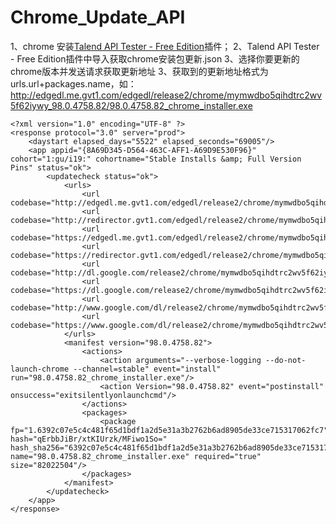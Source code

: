 # Chrome_Update_API


1、chrome 安装[Talend API Tester - Free Edition](https://chrome.google.com/webstore/detail/talend-api-tester-free-ed/aejoelaoggembcahagimdiliamlcdmfm)插件；
2、Talend API Tester - Free Edition插件中导入获取chrome安装包更新.json
3、选择你要更新的chrome版本并发送请求获取更新地址
3、获取到的更新地址格式为urls.url+packages.name，如：http://edgedl.me.gvt1.com/edgedl/release2/chrome/mymwdbo5qihdtrc2wv5f62iywy_98.0.4758.82/98.0.4758.82_chrome_installer.exe

```
<?xml version="1.0" encoding="UTF-8" ?>
<response protocol="3.0" server="prod">
    <daystart elapsed_days="5522" elapsed_seconds="69005"/>
    <app appid="{8A69D345-D564-463C-AFF1-A69D9E530F96}" cohort="1:gu/i19:" cohortname="Stable Installs &amp; Full Version Pins" status="ok">
        <updatecheck status="ok">
            <urls>
                <url codebase="http://edgedl.me.gvt1.com/edgedl/release2/chrome/mymwdbo5qihdtrc2wv5f62iywy_98.0.4758.82/"/>
                <url codebase="http://redirector.gvt1.com/edgedl/release2/chrome/mymwdbo5qihdtrc2wv5f62iywy_98.0.4758.82/"/>
                <url codebase="https://edgedl.me.gvt1.com/edgedl/release2/chrome/mymwdbo5qihdtrc2wv5f62iywy_98.0.4758.82/"/>
                <url codebase="https://redirector.gvt1.com/edgedl/release2/chrome/mymwdbo5qihdtrc2wv5f62iywy_98.0.4758.82/"/>
                <url codebase="http://dl.google.com/release2/chrome/mymwdbo5qihdtrc2wv5f62iywy_98.0.4758.82/"/>
                <url codebase="https://dl.google.com/release2/chrome/mymwdbo5qihdtrc2wv5f62iywy_98.0.4758.82/"/>
                <url codebase="http://www.google.com/dl/release2/chrome/mymwdbo5qihdtrc2wv5f62iywy_98.0.4758.82/"/>
                <url codebase="https://www.google.com/dl/release2/chrome/mymwdbo5qihdtrc2wv5f62iywy_98.0.4758.82/"/>
            </urls>
            <manifest version="98.0.4758.82">
                <actions>
                    <action arguments="--verbose-logging --do-not-launch-chrome --channel=stable" event="install" run="98.0.4758.82_chrome_installer.exe"/>
                    <action Version="98.0.4758.82" event="postinstall" onsuccess="exitsilentlyonlaunchcmd"/>
                </actions>
                <packages>
                    <package fp="1.6392c07e5c4c481f65d1bdf1a2d5e31a3b2762b6ad8905de33ce715317062fc7" hash="qErbbJiBr/xtKIUrzk/MFiwo1So=" hash_sha256="6392c07e5c4c481f65d1bdf1a2d5e31a3b2762b6ad8905de33ce715317062fc7" name="98.0.4758.82_chrome_installer.exe" required="true" size="82022504"/>
                </packages>
            </manifest>
        </updatecheck>
    </app>
</response>
```
